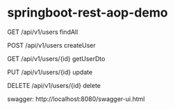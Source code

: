 # springboot-rest-aop-demo
GET
/api/v1/users	findAll

POST
/api/v1/users	createUser

GET
/api/v1/users/{id}	getUserDto

PUT
/api/v1/users/{id}	update

DELETE
/api/v1/users/{id}	delete


swagger: http://localhost:8080/swagger-ui.html
